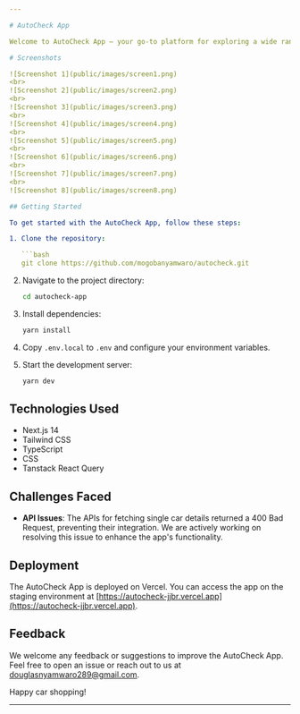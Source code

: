 ```yaml
---

# AutoCheck App

Welcome to AutoCheck App – your go-to platform for exploring a wide range of cars that match your needs. This platform provides a seamless experience for users looking to make an informed decision on their next vehicle purchase.

# Screenshots

![Screenshot 1](public/images/screen1.png)
<br>
![Screenshot 2](public/images/screen2.png)
<br>
![Screenshot 3](public/images/screen3.png)
<br>
![Screenshot 4](public/images/screen4.png)
<br>
![Screenshot 5](public/images/screen5.png)
<br>
![Screenshot 6](public/images/screen6.png)
<br>
![Screenshot 7](public/images/screen7.png)
<br>
![Screenshot 8](public/images/screen8.png)

## Getting Started

To get started with the AutoCheck App, follow these steps:

1. Clone the repository:

   ```bash
   git clone https://github.com/mogobanyamwaro/autocheck.git
   ```

2. Navigate to the project directory:

   ```bash
   cd autocheck-app
   ```

3. Install dependencies:

   ```bash
   yarn install
   ```

4. Copy `.env.local` to `.env` and configure your environment variables.

5. Start the development server:

   ```bash
   yarn dev
   ```

## Technologies Used

- Next.js 14
- Tailwind CSS
- TypeScript
- CSS
- Tanstack React Query

## Challenges Faced

- **API Issues**: The APIs for fetching single car details returned a 400 Bad Request, preventing their integration. We are actively working on resolving this issue to enhance the app's functionality.

## Deployment

The AutoCheck App is deployed on Vercel. You can access the app on the staging environment at [https://autocheck-jjbr.vercel.app](https://autocheck-jjbr.vercel.app).

## Feedback

We welcome any feedback or suggestions to improve the AutoCheck App. Feel free to open an issue or reach out to us at [douglasnyamwaro289@gmail.com](mailto:douglasnyamwaro289@gmail.com).

Happy car shopping!

---
```

